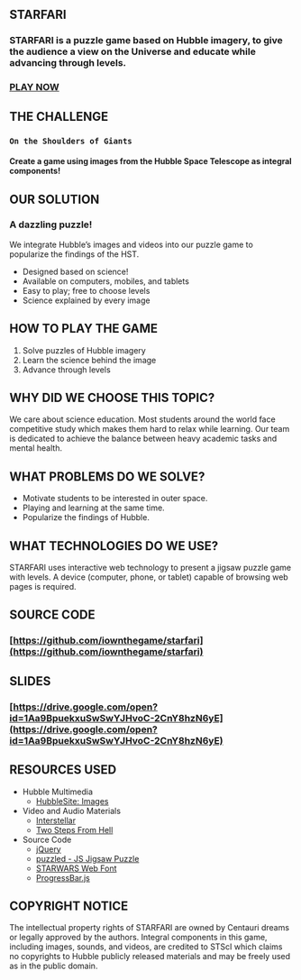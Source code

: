 ## STARFARI

### STARFARI is a puzzle game based on Hubble imagery, to give the audience a view on the Universe and educate while advancing through levels.

### [PLAY NOW](https://iownthegame.github.io/starfari/)

## THE CHALLENGE

### `On the Shoulders of Giants`
#### Create a game using images from the Hubble Space Telescope as integral components!

## OUR SOLUTION

### A dazzling puzzle!

We integrate Hubble’s images and videos into our puzzle game to popularize the findings of the HST.

- Designed based on science!
- Available on computers, mobiles, and tablets
- Easy to play; free to choose levels
- Science explained by every image

## HOW TO PLAY THE GAME
1. Solve puzzles of Hubble imagery
2. Learn the science behind the image
3. Advance through levels

## WHY DID WE CHOOSE THIS TOPIC?

 We care about science education. Most students around the world face competitive study which makes them hard to relax while learning. Our team is dedicated to achieve the balance between heavy academic tasks and mental health.


## WHAT PROBLEMS DO WE SOLVE?
- Motivate students to be interested in outer space.
- Playing and learning at the same time.
- Popularize the findings of Hubble.

## WHAT TECHNOLOGIES DO WE USE?
STARFARI uses interactive web technology to present a jigsaw puzzle game with levels. A device (computer, phone, or tablet) capable of browsing web pages is required.

## SOURCE CODE
### [https://github.com/iownthegame/starfari](https://github.com/iownthegame/starfari)

## SLIDES
### [https://drive.google.com/open?id=1Aa9BpuekxuSwSwYJHvoC-2CnY8hzN6yE](https://drive.google.com/open?id=1Aa9BpuekxuSwSwYJHvoC-2CnY8hzN6yE)

## RESOURCES USED
- Hubble Multimedia
  - [HubbleSite: Images](http://hubblesite.org/images/gallery)
- Video and Audio Materials
  - [Interstellar](https://www.imdb.com/title/tt0816692/)
  - [Two Steps From Hell](https://www.youtube.com/channel/UC3swwxiALG5c0Tvom83tPGg)
- Source Code
  - [jQuery](https://jquery.com/)
  - [puzzled - JS Jigsaw Puzzle](https://github.com/tsi/puzzled)
  - [STARWARS Web Font](https://fonts2u.com/starwars.font)
  - [ProgressBar.js](https://kimmobrunfeldt.github.io/progressbar.js/)

## COPYRIGHT NOTICE
​The intellectual property rights of STARFARI are owned by Centauri dreams or legally approved by the authors. Integral components in this game, including images, sounds, and videos, are credited to STScI which claims no copyrights to Hubble publicly released materials and may be freely used as in the public domain.
